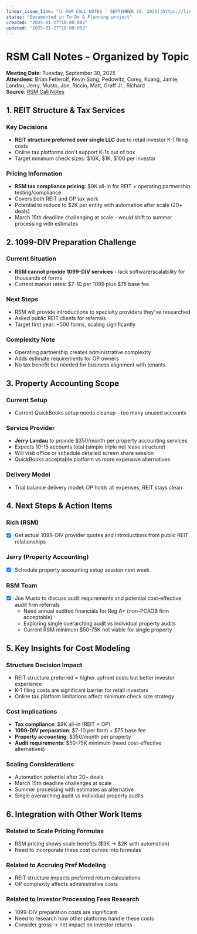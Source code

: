 ```yaml
---
linear_issue_link: "[📞 RSM CALL NOTES - SEPTEMBER 30, 2025](https://linear.app/withco/document/rsm-call-notes-september-30-2025-28c0affbb2c1)"
status: "Documented in To-Do & Planning project"
created: "2025-01-27T18:00:00Z"
updated: "2025-01-27T18:00:00Z"
---
```


# RSM Call Notes - Organized by Topic

**Meeting Date**: Tuesday, September 30, 2025  
**Attendees**: Brian Fetterolf, Kevin Song, Pedowitz, Corey, Kuang, Jamie, Landau, Jerry, Musto, Joe, Riccio, Matt, Graff Jr., Richard  
**Source**: [RSM Call Notes](https://notes.granola.ai/d/90eb97be-343b-453e-9809-a76920b51ff2)

## 1. REIT Structure & Tax Services

### Key Decisions

- **REIT structure preferred over single LLC** due to retail investor K-1 filing costs
- Online tax platforms don't support K-1s out of box
- Target minimum check sizes: $10K, $1K, $100 per investor

### Pricing Information

- **RSM tax compliance pricing**: $9K all-in for REIT + operating partnership testing/compliance
- Covers both REIT and OP tax work
- Potential to reduce to $2K per entity with automation after scale (20+ deals)
- March 15th deadline challenging at scale - would shift to summer processing with estimates

## 2. 1099-DIV Preparation Challenge

### Current Situation

- **RSM cannot provide 1099-DIV services** - lack software/scalability for thousands of forms
- Current market rates: $7-10 per 1099 plus $75 base fee

### Next Steps

- RSM will provide introductions to specialty providers they've researched
- Asked public REIT clients for referrals
- Target first year: ~500 forms, scaling significantly

### Complexity Note

- Operating partnership creates administrative complexity
- Adds estimate requirements for OP owners
- No tax benefit but needed for business alignment with tenants

## 3. Property Accounting Scope

### Current Setup

- Current QuickBooks setup needs cleanup - too many unused accounts

### Service Provider

- **Jerry Landau** to provide $350/month per property accounting services
- Expects 10-15 accounts total (simple triple net lease structure)
- Will visit office or schedule detailed screen share session
- QuickBooks acceptable platform vs more expensive alternatives

### Delivery Model

- Trial balance delivery model: OP holds all expenses, REIT stays clean

## 4. Next Steps & Action Items

### Rich (RSM)

- [x] Get actual 1099-DIV provider quotes and introductions from public REIT relationships

### Jerry (Property Accounting)

- [x] Schedule property accounting setup session next week

### RSM Team

- [x] Joe Musto to discuss audit requirements and potential cost-effective audit firm referrals
  - Need annual audited financials for Reg A+ (non-PCAOB firm acceptable)
  - Exploring single overarching audit vs individual property audits
  - Current RSM minimum $50-75K not viable for single property

## 5. Key Insights for Cost Modeling

### Structure Decision Impact

- REIT structure preferred = higher upfront costs but better investor experience
- K-1 filing costs are significant barrier for retail investors
- Online tax platform limitations affect minimum check size strategy

### Cost Implications

- **Tax compliance**: $9K all-in (REIT + OP)
- **1099-DIV preparation**: $7-10 per form + $75 base fee
- **Property accounting**: $350/month per property
- **Audit requirements**: $50-75K minimum (need cost-effective alternatives)

### Scaling Considerations

- Automation potential after 20+ deals
- March 15th deadline challenges at scale
- Summer processing with estimates as alternative
- Single overarching audit vs individual property audits

## 6. Integration with Other Work Items

### Related to Scale Pricing Formulas

- RSM pricing shows scale benefits ($9K → $2K with automation)
- Need to incorporate these cost curves into formulas

### Related to Accruing Pref Modeling

- REIT structure impacts preferred return calculations
- OP complexity affects administrative costs

### Related to Investor Processing Fees Research

- 1099-DIV preparation costs are significant
- Need to research how other platforms handle these costs
- Consider gross → net impact on investor returns
